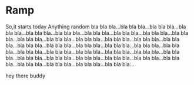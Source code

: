 # Ramp

So,it starts today 
Anything random bla bla bla...bla bla bla...bla bla bla...bla bla bla...bla bla bla...bla bla bla...bla bla bla...bla bla bla...bla bla bla...bla bla bla...bla bla bla...bla bla bla...bla bla bla...bla bla bla...bla bla bla...bla bla bla...bla bla bla...bla bla bla...bla bla bla...bla bla bla...bla bla bla...bla bla bla...bla bla bla...bla bla bla...bla bla bla...bla bla bla...bla bla bla...bla bla bla...bla bla bla...bla bla bla...bla bla bla...bla bla bla...bla bla bla...bla bla bla...bla bla bla...bla bla bla...bla bla bla...bla bla bla...
 
 
 
 hey there buddy
